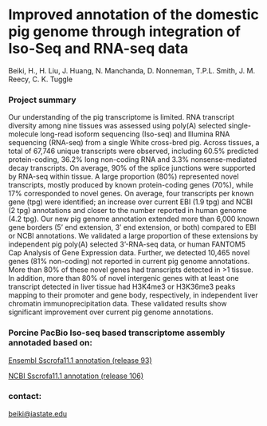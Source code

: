 # Improved annotation of the domestic pig genome through integration of Iso-Seq and RNA-seq data

Beiki, H., H. Liu, J. Huang, N. Manchanda, D. Nonneman, T.P.L. Smith, J. M. Reecy, C. K.
Tuggle

### Project summary
Our understanding of the pig transcriptome is limited. RNA transcript diversity among nine tissues was assessed using poly(A) selected single-molecule long-read isoform sequencing (Iso-seq) and Illumina RNA sequencing (RNA-seq) from a single White cross-bred pig. Across tissues, a total of 67,746 unique transcripts were observed, including 60.5% predicted protein-coding, 36.2% long non-coding RNA and 3.3% nonsense-mediated decay transcripts. On average, 90% of the splice junctions were supported by RNA-seq within tissue. A large proportion (80%) represented novel transcripts, mostly produced by known protein-coding genes (70%), while 17% corresponded to novel genes. On average, four transcripts per known gene (tpg) were identified; an increase over current EBI (1.9 tpg) and NCBI (2 tpg) annotations and closer to the number reported in human genome (4.2 tpg). Our new pig genome annotation extended more than 6,000 known gene borders (5’ end extension, 3’ end extension, or both) compared to EBI or NCBI annotations. We validated a large proportion of these extensions by independent pig poly(A) selected 3’-RNA-seq data, or human FANTOM5 Cap Analysis of Gene Expression data. Further, we detected 10,465 novel genes (81% non-coding) not reported in current pig genome annotations. More than 80% of these novel genes had transcripts detected in >1 tissue. In addition, more than 80% of novel intergenic genes with at least one transcript detected in liver tissue had H3K4me3 or H3K36me3 peaks mapping to their promoter and gene body, respectively, in independent liver chromatin immunoprecipitation data. These validated results show significant improvement over current pig genome annotations.

### Porcine PacBio Iso-seq based transcriptome assembly annotaded based on:

[Ensembl Sscrofa11.1 annotation (release 93)](https://iastate.box.com/s/z5hy8eg6uwsqshn6wjbe2ztv1qeb82z3)


[NCBI Sscrofa11.1 annotation (release 106)](https://iastate.box.com/s/3j1mdjfpl4ieqwc4jy88hn13fq4uw1td)

### contact:
beiki@iastate.edu
